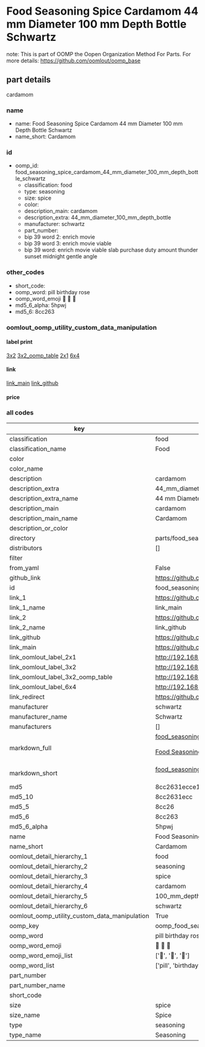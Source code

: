 # Food Seasoning Spice Cardamom 44 mm Diameter 100 mm Depth Bottle Schwartz  

note: This is part of OOMP the Oopen Organization Method For Parts. For more details: https://github.com/oomlout/oomp_base

##  part details
  



cardamom



### name
* name: Food Seasoning Spice Cardamom 44 mm Diameter 100 mm Depth Bottle Schwartz
* name_short: Cardamom
### id
* oomp_id: food_seasoning_spice_cardamom_44_mm_diameter_100_mm_depth_bottle_schwartz
  * classification: food
  * type: seasoning
  * size: spice
  * color: 
  * description_main: cardamom
  * description_extra: 44_mm_diameter_100_mm_depth_bottle
  * manufacturer: schwartz
  * part_number: 
  * bip 39 word 2: enrich movie
  * bip 39 word 3: enrich movie viable
  * bip 39 word: enrich movie viable slab purchase duty amount thunder sunset midnight gentle angle

### other_codes
* short_code: 
* oomp_word: pill birthday rose
* oomp_word_emoji :pill: :birthday: :rose:
* md5_6_alpha: 5hpwj
* md5_6: 8cc263






### oomlout_oomp_utility_custom_data_manipulation
#### label print
[3x2](http://192.168.1.245:1112/?label=oomp%205hpwj)
[3x2_oomp_table](http://192.168.1.108:1112/?label=oomp%205hpwj)
[2x1](http://192.168.1.242:1112/?label=oomp%205hpwj)
[6x4](http://192.168.1.55:1112/?label=oomp%205hpwj)    

#### link

[link_main](https://github.com/oomlout/oomlout_oomp_version_1_messy/tree/main/parts/food_seasoning_spice_cardamom_44_mm_diameter_100_mm_depth_bottle_schwartz) [link_github](https://github.com/oomlout/oomlout_oomp_version_1_messy/tree/main/parts/food_seasoning_spice_cardamom_44_mm_diameter_100_mm_depth_bottle_schwartz)                             

#### price







### all codes 
| key | value |  
| --- | --- |  
| classification | food |  
| classification_name | Food |  
| color |  |  
| color_name |  |  
| description | cardamom |  
| description_extra | 44_mm_diameter_100_mm_depth_bottle |  
| description_extra_name | 44 mm Diameter 100 mm Depth Bottle |  
| description_main | cardamom |  
| description_main_name | Cardamom |  
| description_or_color |   |  
| directory | parts/food_seasoning_spice_cardamom_44_mm_diameter_100_mm_depth_bottle_schwartz |  
| distributors | [] |  
| filter |  |  
| from_yaml | False |  
| github_link | https://github.com/oomlout/oomlout_oomp_part_src/tree/main/parts/food_seasoning_spice_cardamom_44_mm_diameter_100_mm_depth_bottle_schwartz |  
| id | food_seasoning_spice_cardamom_44_mm_diameter_100_mm_depth_bottle_schwartz |  
| link_1 | https://github.com/oomlout/oomlout_oomp_version_1_messy/tree/main/parts/food_seasoning_spice_cardamom_44_mm_diameter_100_mm_depth_bottle_schwartz |  
| link_1_name | link_main |  
| link_2 | https://github.com/oomlout/oomlout_oomp_version_1_messy/tree/main/parts/food_seasoning_spice_cardamom_44_mm_diameter_100_mm_depth_bottle_schwartz |  
| link_2_name | link_github |  
| link_github | https://github.com/oomlout/oomlout_oomp_version_1_messy/tree/main/parts/food_seasoning_spice_cardamom_44_mm_diameter_100_mm_depth_bottle_schwartz |  
| link_main | https://github.com/oomlout/oomlout_oomp_version_1_messy/tree/main/parts/food_seasoning_spice_cardamom_44_mm_diameter_100_mm_depth_bottle_schwartz |  
| link_oomlout_label_2x1 | http://192.168.1.242:1112/?label=oomp%205hpwj |  
| link_oomlout_label_3x2 | http://192.168.1.245:1112/?label=oomp%205hpwj |  
| link_oomlout_label_3x2_oomp_table | http://192.168.1.108:1112/?label=oomp%205hpwj |  
| link_oomlout_label_6x4 | http://192.168.1.55:1112/?label=oomp%205hpwj |  
| link_redirect | https://github.com/oomlout/oomlout_oomp_version_1_messy/tree/main/parts/food_seasoning_spice_cardamom_44_mm_diameter_100_mm_depth_bottle_schwartz |  
| manufacturer | schwartz |  
| manufacturer_name | Schwartz |  
| manufacturers | [] |  
| markdown_full | [food_seasoning_spice_cardamom_44_mm_diameter_100_mm_depth_bottle_schwartz](none)<br>[](none)<br>[Food Seasoning Spice Cardamom 44 Mm Diameter 100 Mm Depth Bottle Schwartz](none)<br><br> |  
| markdown_short | [food_seasoning_spice_cardamom_44_mm_diameter_100_mm_depth_bottle_schwartz](none)<br><br> |  
| md5 | 8cc2631ecce1810112571cafe6a43a58 |  
| md5_10 | 8cc2631ecc |  
| md5_5 | 8cc26 |  
| md5_6 | 8cc263 |  
| md5_6_alpha | 5hpwj |  
| name | Food Seasoning Spice Cardamom 44 mm Diameter 100 mm Depth Bottle Schwartz |  
| name_short | Cardamom |  
| oomlout_detail_hierarchy_1 | food |  
| oomlout_detail_hierarchy_2 | seasoning |  
| oomlout_detail_hierarchy_3 | spice |  
| oomlout_detail_hierarchy_4 | cardamom |  
| oomlout_detail_hierarchy_5 | 100_mm_depth |  
| oomlout_detail_hierarchy_6 | schwartz |  
| oomlout_oomp_utility_custom_data_manipulation | True |  
| oomp_key | oomp_food_seasoning_spice_cardamom_44_mm_diameter_100_mm_depth_bottle_schwartz |  
| oomp_word | pill birthday rose |  
| oomp_word_emoji | :pill: :birthday: :rose: |  
| oomp_word_emoji_list | [':pill:', ':birthday:', ':rose:'] |  
| oomp_word_list | ['pill', 'birthday', 'rose'] |  
| part_number |  |  
| part_number_name |  |  
| short_code |  |  
| size | spice |  
| size_name | Spice |  
| type | seasoning |  
| type_name | Seasoning |  
